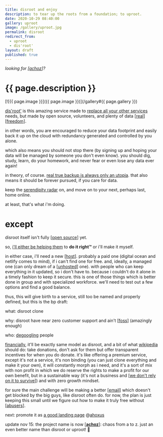 ```yaml
---
title: disroot and enjoy
description: to tear up the roots from a foundation; to uproot.
date: 2020-10-29 08:40:00
gallery: uproot
image: /gallery/uproot.jpg
permalink: disroot
redirect_from:
  - uproot
  - dis'root'
layout: draft
published: true
---
```


_looking for [[achoz](/achoz)]?_

# {{ page.description }}

[![{{ page.image }}]({{ page.image }})](/gallery#{{ page.gallery }})

[dis'root'](https://disroot.org) is this amazing service made to [replace all your other services](/delete) needs, but made by open source, volunteers, and plenty of data [[real](/real)] [[freedom](/free)].

in other words, you are encouraged to reduce your data footprint and easily back it up on the cloud with redundancy generated and controlled by you alone.

which also means you should not stop there (by signing up and hoping your data will be managed by someone you don't even know). you should dig, study, learn, do your homework, and never fear or even lose any data ever again!

in theory, of course. [real true backup is always only an utopia](/backup). that also means it should be forever pursued, if you care for data.

keep the [serendipity radar](/random) on, and move on to your next, perhaps last, home online.

at least, that's what i'm doing.

# except

disroot itself isn't fully [[open source](/open)] yet.

so, [i'll either be helping them](https://forum.disroot.org/t/cloning-disroot/7867?u=cregox) to __do it right™__ or i'll make it myself.

in either case, i'll need a new [[host](/host)]. probably a paid one (digital ocean and netlify comes to mind), if i can't find one for free. and, ideally, a managed one (can only dream of a [[unhosted](/unhosted)] one). with people who can keep everything in it updated, so i don't have to. because i couldn't do it alone in a timely fashion to keep it secure. this is one of those things which is better done in group and with specialized workforce. we'll need to test out a few options and find a good balance.

thus, this will give birth to a service, still too be named and properly defined, but this is the bp draft:

what: disroot clone

why: disroot have near zero customer support and ain't [[foss](/foss)] (amazingly enough)

who: [degoogling](/degoogle) people

[financially](/money), it'll be exactly same model as disroot, and a bit of what [wikipedia](/jimmy) should do: take donations, don't ask for them but offer transparent incentives for when you do donate. it's like offering a premium service, except it's not a service, it's non binding (you can just clone everything and make it your own), it will constantly morph as i need, and it's a sort of mix with non profit in which we do reserve the rights to make a profit for our own benefit, but in a sustainable way (it's not a business and [[we don't rely on it to survive](/ahoxus)]) and with zero growth mindset.

for sure the main challenge will be making a better [[email](/email)] which doesn't get blocked by the big guys, like disroot often do. for now, the plan is just keeping this small until we figure out how to make it truly free without [[abusers](/abuse)].

next: promote it as [a good landing page](http://yourlandingpagesucks.com/startup-landing-page-teardown-yc/index.html) @[ahoxus](/ahoxus)

update nov 15: the project name is now [[**achoz**](/achoz)]: chaos from a to z. just an even better name than disroot or uproot! 🥰
